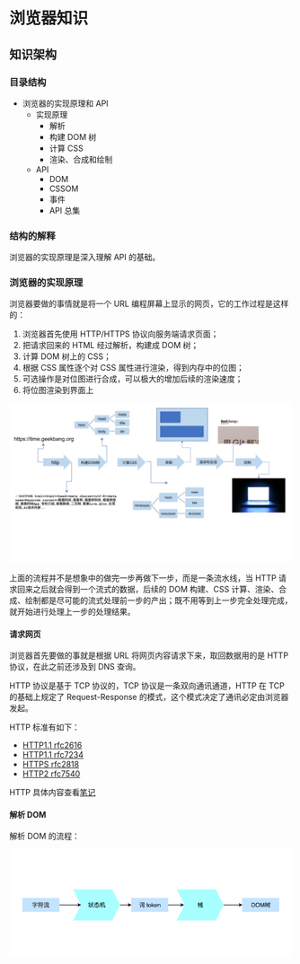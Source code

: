# 浏览器知识

## 知识架构

### 目录结构

- 浏览器的实现原理和 API
  - 实现原理
    - 解析
    - 构建 DOM 树
    - 计算 CSS
    - 渲染、合成和绘制
  - API
    - DOM
    - CSSOM
    - 事件
    - API 总集

### 结构的解释

浏览器的实现原理是深入理解 API 的基础。

### 浏览器的实现原理

浏览器要做的事情就是将一个 URL 编程屏幕上显示的网页，它的工作过程是这样的：

1. 浏览器首先使用 HTTP/HTTPS 协议向服务端请求页面；
2. 把请求回来的 HTML 经过解析，构建成 DOM 树；
3. 计算 DOM 树上的 CSS；
4. 根据 CSS 属性逐个对 CSS 属性进行渲染，得到内存中的位图；
5. 可选操作是对位图进行合成，可以极大的增加后续的渲染速度；
6. 将位图渲染到界面上

![流程示例](./fromURLtoInterface.jpg)

上面的流程并不是想象中的做完一步再做下一步，而是一条流水线，当 HTTP 请求回来之后就会得到一个流式的数据，后续的 DOM 构建、CSS 计算、渲染、合成、绘制都是尽可能的流式处理前一步的产出；既不用等到上一步完全处理完成，就开始进行处理上一步的处理结果。

#### 请求网页

浏览器首先要做的事就是根据 URL 将网页内容请求下来，取回数据用的是 HTTP 协议，在此之前还涉及到 DNS 查询。

HTTP 协议是基于 TCP 协议的，TCP 协议是一条双向通讯通道，HTTP 在 TCP 的基础上规定了 Request-Response 的模式，这个模式决定了通讯必定由浏览器发起。

HTTP 标准有如下：

- [HTTP1.1 rfc2616](https://tools.ietf.org/html/rfc2616)
- [HTTP1.1 rfc7234](https://tools.ietf.org/html/rfc7234)
- [HTTPS rfc2818](https://tools.ietf.org/html/rfc2818)
- [HTTP2 rfc7540](https://tools.ietf.org/html/rfc7540)

HTTP 具体内容查看[笔记](../../../NetworkProtocol/HTTP.md)

#### 解析 DOM

解析 DOM 的流程：

![解析 DOM 的流程](./parseDom.png)
